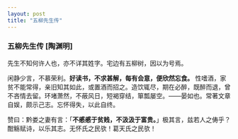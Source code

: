 ```yaml
---
layout: post
title: "五柳先生传"
---
```

### 五柳先生传 [陶渊明]

先生不知何许人也，亦不详其姓字。宅边有五柳树，因以为号焉。

闲静少言，不慕荣利。**好读书，不求甚解，每有会意，便欣然忘食。** 性嗜酒，家贫不能常得，亲旧知其如此，或置酒而招之。造饮辄尽，期在必醉，既醉而退，曾不吝情去留。环堵萧然，不蔽风日，短褐穿结，箪瓢屡空。——晏如也。常著文章自娱，颇示己志。忘怀得失，以此自终。

赞曰：黔娄之妻有言：「**不慼慼于贫贱，不汲汲于富贵。**」极其言，兹若人之俦乎？酣觞赋诗，以乐其志。无怀氏之民欤！葛天氏之民欤！
